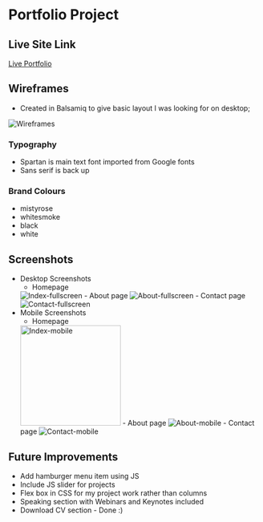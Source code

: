 # Portfolio Project

## Live Site Link

[Live Portfolio](https://bel-lloyd.github.io/)

## Wireframes

- Created in Balsamiq to give basic layout I was looking for on desktop;
<img src="images/Portfolio-Wireframes.png" alt="Wireframes"/>

### Typography

- Spartan is main text font imported from Google fonts
- Sans serif is back up 

### Brand Colours

- mistyrose
- whitesmoke
- black
- white

## Screenshots

- Desktop Screenshots
    - Homepage
    <img src="screenshots/bellloyd_SheCodes_portfolio_index_desktop.html.png" alt="Index-fullscreen"/>
    - About page
    <img src="screenshots/bellloyd_SheCodes_portfolio_about.html-desktop.png" alt="About-fullscreen"/>
    - Contact page
    <img src="screenshots/bellloyd_SheCodes_portfolio_contact-desktop.html.png" alt="Contact-fullscreen"/>
- Mobile Screenshots
    - Homepage <br>
    <img src="screenshots/bellloyd_SheCodes_portfolio_index-mobile.html.png" alt="Index-mobile" width="200"/>
    - About page
    <img src="screenshots/bellloyd_SheCodes_portfolio_about-mobile.html.png" alt="About-mobile"/>
    - Contact page
    <img src="screenshots/bellloyd_SheCodes_portfolio_contact-mobile.html.png" alt="Contact-mobile"/>

## Future Improvements

- Add hamburger menu item using JS
- Include JS slider for projects
- Flex box in CSS for my project work rather than columns
- Speaking section with Webinars and Keynotes included
- Download CV section - Done :)
